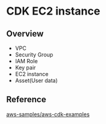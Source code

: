 # CDK EC2 instance

## Overview

- VPC
- Security Group
- IAM Role
- Key pair
- EC2 instance
- Asset(User data)

## Reference

[aws-samples/aws-cdk-examples](https://github.com/aws-samples/aws-cdk-examples/tree/master/typescript/ec2-instance)
